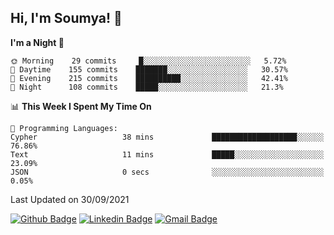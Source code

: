 ## Hi, I'm Soumya! 👋

<!--START_SECTION:waka-->
**I'm a Night 🦉** 

```text
🌞 Morning    29 commits     █░░░░░░░░░░░░░░░░░░░░░░░░   5.72% 
🌆 Daytime    155 commits    ███████░░░░░░░░░░░░░░░░░░   30.57% 
🌃 Evening    215 commits    ██████████░░░░░░░░░░░░░░░   42.41% 
🌙 Night      108 commits    █████░░░░░░░░░░░░░░░░░░░░   21.3%

```


📊 **This Week I Spent My Time On** 

```text
💬 Programming Languages: 
Cypher                   38 mins             ███████████████████░░░░░░   76.86% 
Text                     11 mins             █████░░░░░░░░░░░░░░░░░░░░   23.09% 
JSON                     0 secs              ░░░░░░░░░░░░░░░░░░░░░░░░░   0.05%

```


 Last Updated on 30/09/2021
<!--END_SECTION:waka-->

[![Github Badge](https://img.shields.io/badge/-rubyruins-grey?style=for-the-badge&logo=github&logoColor=white&link=https://github.com/rubyruins/)](https://www.github.com/rubyruins/) 
[![Linkedin Badge](https://img.shields.io/badge/-Soumya%20Parekh-0072b1?style=for-the-badge&logo=Linkedin&logoColor=white&link=https://www.linkedin.com/in/Soumya-Parekh/)](https://www.linkedin.com/in/Soumya-Parekh/) 
[![Gmail Badge](https://img.shields.io/badge/-soumya.parekh@somaiya.edu-c14438?style=for-the-badge&logo=Gmail&logoColor=white&link=mailto:soumya.parekh@somaiya.edu)](mailto:soumya.parekh@somaiya.edu) 
